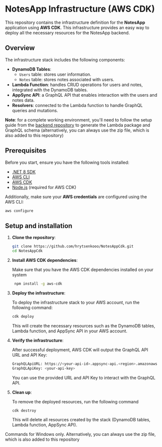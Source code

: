 # NotesApp Infrastructure (AWS CDK)

This repository contains the infrastructure definition for the **NotesApp** application using **AWS CDK**. This infrastructure provides an easy way to deploy all the necessary resources for the NotesApp backend.

## Overview

The infrastructure stack includes the following components:

- **DynamoDB Tables**:
  - `Users` table: stores user information.
  - `Notes` table: stores notes associated with users.
- **Lambda Function**: handles CRUD operations for users and notes, integrated with the DynamoDB tables.
- **AppSync API**: a GraphQL API that enables interaction with the users and notes data.
- **Resolvers**: connected to the Lambda function to handle GraphQL queries and mutations.

**Note**: for a complete working environment, you'll need to follow the setup guide from the [backend repository](https://github.com/hrytsenkooo/NotesApp) to generate the Lambda package and GraphQL schema (alternatively, you can always use the zip file, which is also added to this repository)

## Prerequisites

Before you start, ensure you have the following tools installed:

- [.NET 8 SDK](https://dotnet.microsoft.com/download/dotnet/8.0)
- [AWS CLI](https://aws.amazon.com/cli/)
- [AWS CDK](https://docs.aws.amazon.com/cdk/latest/guide/work-with-cdk.html)
- [Node.js](https://nodejs.org/) (required for AWS CDK)

Additionally, make sure your **AWS credentials** are configured using the AWS CLI:

```bash
aws configure
```

## Setup and installation

1. **Clone the repository**:

   ```bash
   git clone https://github.com/hrytsenkooo/NotesAppCdk.git
   cd NotesAppCdk

 2. **Install AWS CDK dependencies**:

       Make sure that you have the AWS CDK dependencies installed on your system
       ```bash
        npm install -g aws-cdk

  3. **Deploy the infrastructure**:

       To deploy the infrastructure stack to your AWS account, run the following command:
      
        ```bash
        cdk deploy
        ```

      This will create the necessary resources such as the DynamoDB tables, Lambda function, and AppSync API in your AWS account.

  4. **Verify the infrastructure**:

       After successful deployment, AWS CDK will output the GraphQL API URL and API Key:
      
      ```bash
      GraphQLApiURL: https://<your-api-id>.appsync-api.<region>.amazonaws.com/graphql
      GraphQLApiKey: <your-api-key>
      ```

      You can use the provided URL and API Key to interact with the GraphQL API.

  5. **Clean up**:

       To remove the deployed resources, run the following command
      
      ```bash
      cdk destroy
      ```
      This will delete all resources created by the stack (DynamoDB tables, Lambda function, AppSync API).

Commands for Windows only. Alternatively, you can always use the zip file, which is also added to this repository
